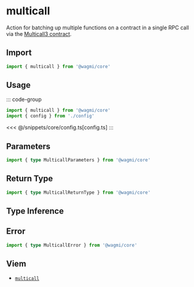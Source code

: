 # multicall

Action for batching up multiple functions on a contract in a single RPC call via the [Multicall3 contract](https://github.com/mds1/multicall).

## Import

```ts
import { multicall } from '@wagmi/core'
```

## Usage

::: code-group
```ts [index.ts]
import { multicall } from '@wagmi/core'
import { config } from './config'
```
<<< @/snippets/core/config.ts[config.ts]
:::

## Parameters

```ts
import { type MulticallParameters } from '@wagmi/core'
```

## Return Type

```ts
import { type MulticallReturnType } from '@wagmi/core'
```

## Type Inference

## Error

```ts
import { type MulticallError } from '@wagmi/core'
```

## Viem

- [`multicall`](https://viem.sh/docs/actions/public/multicall.html)
